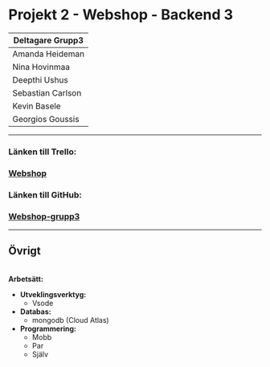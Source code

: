 # Projekt 2 - Webshop - Backend 3

| Deltagare Grupp3  |
| ----------------- |
| Amanda Heideman   |
| Nina Hovinmaa     |
| Deepthi Ushus     |
| Sebastian Carlson |
| Kevin Basele      |
| Georgios Goussis  |

---

### **Länken till Trello:**

### [Webshop](https://trello.com/b/2WMnYrXR/webshop)

### **Länken till GitHub:**

### [Webshop-grupp3](https://github.com/Secar98/Webshop-grupp3)

---

## **Övrigt**

\
**Arbetsätt:**

- **Utveklingsverktyg:**
  - Vsode
- **Databas:**
  - mongodb (Cloud Atlas)
- **Programmering:**
  - Mobb
  - Par
  - Själv
